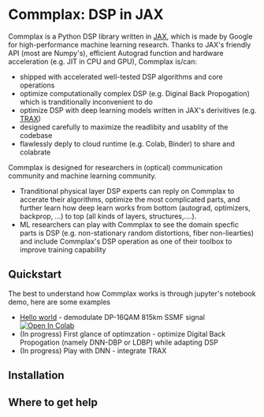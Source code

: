 # Commplax: DSP in JAX
Commplax is a Python DSP library written in [JAX](https://github.com/google/jax), which is made by Google for high-performance machine learning research. Thanks to JAX's friendly API (most are Numpy's), efficient Autograd function and hardware acceleration (e.g. JIT in CPU and GPU), Commplax is/can:

- shipped with accelerated well-tested DSP algorithms and core operations
- optimize computationally complex DSP (e.g. Diginal Back Propogation) which is tranditionally inconvenient to do
- optimize DSP with deep learning models written in JAX's derivitives (e.g. [TRAX](https://github.com/google/trax))
- designed carefully to maximize the readlibity and usablity of the codebase
- flawlessly deply to cloud runtime (e.g. Colab, Binder) to share and colabrate

Commplax is designed for researchers in (optical) communication community and machine learning community.
- Tranditional physical layer DSP experts can reply on Commplax to accerate their algorithms, optimize the most complicated parts, and further learn how deep learn works from bottom (autograd, optimizers, backprop, ...) to top (all kinds of layers, structures,....).
- ML researchers can play with Commplax to see the domain specfic parts is DSP (e.g. non-stationary random distortions, fiber non-liearties) and include Commplax's DSP operation as one of their toolbox to improve training capability


## Quickstart
The best to understand how Commplax works is through jupyter's notebook demo, here are some examples
- [Hello world](https://github.com/remifan/commplax/examples/hello_world.ipynb) - demodulate DP-16QAM 815km SSMF signal [![Open In Colab](https://colab.research.google.com/assets/colab-badge.svg)](https://colab.research.google.com/github/remifan/commplax/blob/master/examples/hello_world.ipynb)
- (In progress) First glance of optimzation - optimize Digital Back Propogation (namely DNN-DBP or LDBP) while adapting DSP
- (In progress) Play with DNN - integrate TRAX

## Installation


## Where to get help

